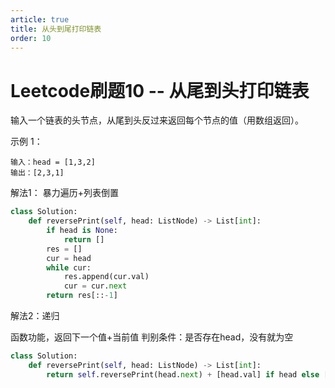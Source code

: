 ```yaml
---
article: true
title: 从头到尾打印链表
order: 10
---
```


# Leetcode刷题10 -- 从尾到头打印链表
输入一个链表的头节点，从尾到头反过来返回每个节点的值（用数组返回）。


示例 1：
```
输入：head = [1,3,2]
输出：[2,3,1]
```

解法1： 暴力遍历+列表倒置

```Python
class Solution:
    def reversePrint(self, head: ListNode) -> List[int]:
        if head is None:
            return []
        res = []
        cur = head
        while cur:
            res.append(cur.val)
            cur = cur.next
        return res[::-1]
```

解法2：递归

函数功能，返回下一个值+当前值
判别条件：是否存在head，没有就为空
```Python
class Solution:
    def reversePrint(self, head: ListNode) -> List[int]:
        return self.reversePrint(head.next) + [head.val] if head else []
```